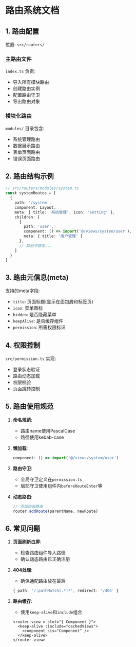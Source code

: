 # 路由系统文档

## 1. 路由配置
位置: `src/routers/`

### 主路由文件
`index.ts` 负责:
- 导入所有模块路由
- 创建路由实例
- 配置路由守卫
- 导出路由对象

### 模块化路由
`modules/` 目录包含:
- 系统管理路由
- 数据展示路由
- 表单页面路由
- 错误页面路由

## 2. 路由结构示例
```typescript
// src/routers/modules/system.ts
const systemRoutes = [
  {
    path: '/system',
    component: Layout,
    meta: { title: '系统管理', icon: 'setting' },
    children: [
      {
        path: 'user',
        component: () => import('@/views/system/user'),
        meta: { title: '用户管理' }
      },
      // 其他子路由...
    ]
  }
]
```

## 3. 路由元信息(meta)
支持的meta字段:
- `title`: 页面标题(显示在面包屑和标签页)
- `icon`: 菜单图标
- `hidden`: 是否隐藏菜单
- `keepAlive`: 是否缓存组件
- `permission`: 所需权限标识

## 4. 权限控制
`src/permission.ts` 实现:
- 登录状态验证
- 路由动态加载
- 权限校验
- 页面跳转控制

## 5. 路由使用规范
1. **命名规范**:
   - 路由name使用PascalCase
   - 路径使用kebab-case

2. **懒加载**:
   ```typescript
   component: () => import('@/views/system/user')
   ```

3. **路由守卫**:
   - 全局守卫定义在`permission.ts`
   - 局部守卫使用组件内`beforeRouteEnter`等

4. **动态路由**:
   ```typescript
   // 添加动态路由
   router.addRoute(parentName, newRoute)
   ```

## 6. 常见问题
1. **页面刷新白屏**:
   - 检查路由组件导入路径
   - 确认动态路由已正确注册

2. **404处理**:
   - 确保通配路由放在最后
   ```typescript
   { path: '/:pathMatch(.*)*', redirect: '/404' }
   ```

3. **路由缓存**:
   - 使用`keep-alive`和`include`组合
   ```vue
   <router-view v-slot="{ Component }">
     <keep-alive :include="cachedViews">
       <component :is="Component" />
     </keep-alive>
   </router-view>